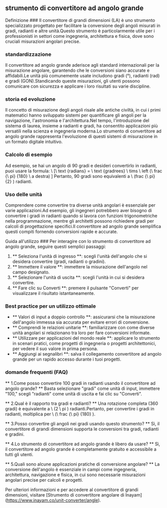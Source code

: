 ## strumento di convertitore ad angolo grande

Definizione ###
Il convertitore di grandi dimensioni (LA) è uno strumento specializzato progettato per facilitare la conversione degli angoli misurati in gradi, radianti e altre unità.Questo strumento è particolarmente utile per i professionisti in settori come ingegneria, architettura e fisica, dove sono cruciali misurazioni angolari precise.

### standardizzazione
Il convertitore ad angolo grande aderisce agli standard internazionali per la misurazione angolare, garantendo che le conversioni siano accurate e affidabili.Le unità più comunemente usate includono gradi (°), radianti (rad) e gradi (GON).Standicando queste misurazioni, gli utenti possono comunicare con sicurezza e applicare i loro risultati su varie discipline.

### storia ed evoluzione
Il concetto di misurazione degli angoli risale alle antiche civiltà, in cui i primi matematici hanno sviluppato sistemi per quantificare gli angoli per la navigazione, l'astronomia e l'architettura.Nel tempo, l'introduzione del sistema di laurea, insieme a radianti e gradi, ha consentito applicazioni più versatili nella scienza e ingegneria moderna.Lo strumento di convertitore ad angolo grande rappresenta l'evoluzione di questi sistemi di misurazione in un formato digitale intuitivo.

### Calcolo di esempio
Ad esempio, se hai un angolo di 90 gradi e desideri convertirlo in radianti, puoi usare la formula:
\ [\ text {radians} = \ text {gradrees} \ tims \ left (\ frac {\ pi} {180} \ a destra) \]
Pertanto, 90 gradi sono equivalenti a \ (frac {\ pi} {2} \) radianti.

### Uso delle unità
Comprendere come convertire tra diverse unità angolari è essenziale per varie applicazioni.Ad esempio, gli ingegneri potrebbero aver bisogno di convertire i gradi in radianti quando si lavora con funzioni trigonometriche nella programmazione, mentre gli architetti possono richiedere gradi per calcoli di progettazione specifici.Il convertitore ad angolo grande semplifica questi compiti fornendo conversioni rapide e accurate.

Guida all'utilizzo ###
Per interagire con lo strumento di convertitore ad angolo grande, seguire questi semplici passaggi:
1. ** Seleziona l'unità di ingresso **: scegli l'unità dell'angolo che si desidera convertire (gradi, radianti o gradini).
2. ** Immettere il valore **: immettere la misurazione dell'angolo nel campo designato.
3. ** Selezionare l'unità di uscita **: scegli l'unità in cui si desidera convertire.
4. ** Fare clic su Converti **: premere il pulsante "Converti" per visualizzare il risultato istantaneamente.

### Best practice per un utilizzo ottimale
- ** Valori di input a doppio controllo **: assicurarsi che la misurazione dell'angolo immessa sia accurata per evitare errori di conversione.
- ** Comprendi le relazioni unitarie **: familiarizzare con come diverse unità angolari si relazionano tra loro per fare conversioni informate.
- ** Utilizzare per applicazioni del mondo reale **: applicare lo strumento in scenari pratici, come progetti di ingegneria o progetti architettonici, per vedere il suo valore in prima persona.
- ** Aggiungi ai segnalibri **: salva il collegamento convertitore ad angolo grande per un rapido accesso durante i tuoi progetti.

### domande frequenti (FAQ)

** 1.Come posso convertire 100 gradi in radianti usando il convertitore ad angolo grande? **
Basta selezionare "gradi" come unità di input, immettere "100," scegli "radianti" come unità di uscita e fai clic su "Converti".

** 2.Qual è il rapporto tra gradi e radianti? **
Una rotazione completa (360 gradi) è equivalente a \ (2 \ pi \) radianti.Pertanto, per convertire i gradi in radianti, moltiplica per \ (\ frac {\ pi} {180} \).

** 3.Posso convertire gli angoli nei gradi usando questo strumento? **
Sì, il convertitore di grandi dimensioni supporta le conversioni tra gradi, radianti e gradini.

** 4.Lo strumento di convertitore ad angolo grande è libero da usare? **
Sì, il convertitore ad angolo grande è completamente gratuito e accessibile a tutti gli utenti.

** 5.Quali sono alcune applicazioni pratiche di conversione angolare? **
La conversione dell'angolo è essenziale in campi come ingegneria, architettura, navigazione e fisica, in cui sono necessarie misurazioni angolari precise per calcoli e progetti.

Per ulteriori informazioni e per accedere al convertitore di grandi dimensioni, visitare [Strumento di convertitore angolare di Inayam] (https://www.inayam.co/unit-converter/angle).